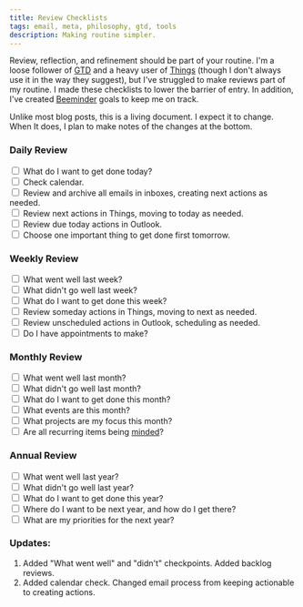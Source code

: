 ```yaml
---
title: Review Checklists
tags: email, meta, philosophy, gtd, tools
description: Making routine simpler.
---
```


Review, reflection, and refinement should be part of your routine. I'm a loose follower of [GTD](http://gettingthingsdone.com/) and a heavy user of [Things](http://culturedcode.com/things/guide/) (though I don't always use it in the way they suggest), but I've struggled to make reviews part of my routine. I made these checklists to lower the barrier of entry. In addition, I've created [Beeminder](https://www.beeminder.com/) goals to keep me on track.

Unlike most blog posts, this is a living document. I expect it to change. When It does, I plan to make notes of the changes at the bottom.

### Daily Review

<label><input type="checkbox"/> What do I want to get done today?</label><br>
<label><input type="checkbox"/> Check calendar.</label><br>
<label><input type="checkbox"/> Review and archive all emails in inboxes, creating next actions as needed.</label><br>
<label><input type="checkbox"/> Review next actions in Things, moving to today as needed.</label><br>
<label><input type="checkbox"/> Review due today actions in Outlook.</label><br>
<label><input type="checkbox"/> Choose one important thing to get done first tomorrow.</label><br>


### Weekly Review

<label><input type="checkbox"/> What went well last week?</label><br>
<label><input type="checkbox"/> What didn't go well last week?</label><br>
<label><input type="checkbox"/> What do I want to get done this week?</label><br>
<label><input type="checkbox"/> Review someday actions in Things, moving to next as needed.</label><br>
<label><input type="checkbox"/> Review unscheduled actions in Outlook, scheduling as needed.</label><br>
<label><input type="checkbox"/> Do I have appointments to make?</label><br>


### Monthly Review

<label><input type="checkbox"/> What went well last month?</label><br>
<label><input type="checkbox"/> What didn't go well last month?</label><br>
<label><input type="checkbox"/> What do I want to get done this month?</label><br>
<label><input type="checkbox"/> What events are this month?</label><br>
<label><input type="checkbox"/> What projects are my focus this month?</label><br>
<label><input type="checkbox"/> Are all recurring items being [minded](https://www.beeminder.com/)?</label><br>


### Annual Review

<label><input type="checkbox"/> What went well last year?</label><br>
<label><input type="checkbox"/> What didn't go well last year?</label><br>
<label><input type="checkbox"/> What do I want to get done this year?</label><br>
<label><input type="checkbox"/> Where do I want to be next year, and how do I get there?</label><br>
<label><input type="checkbox"/> What are my priorities for the next year?</label><br>


### Updates:

1. Added "What went well" and "didn't" checkpoints. Added backlog reviews.
2. Added calendar check. Changed email process from keeping actionable to creating actions.
